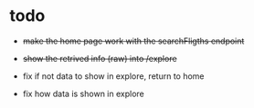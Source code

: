 # todo

- ~~make the home page work with the searchFligths endpoint~~
- ~~show the retrived info (raw) into /explore~~

- fix if not data to show in explore, return to home
- fix how data is shown in explore